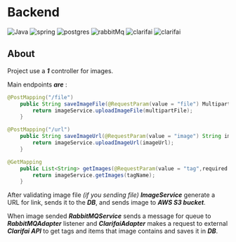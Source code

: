 # Backend
![Java](https://img.shields.io/badge/Java-17-orange) ![spring](https://img.shields.io/badge/SpringBoot-V_3.23-green)  ![postgres](https://img.shields.io/badge/PostgreSQL-V_16-blue) ![rabbitMq](https://img.shields.io/badge/RabbitMQ-V_3.11-orange) ![clarifai](https://img.shields.io/badge/CLARIFAI%20API-blue) ![clarifai](https://img.shields.io/badge/Maven-blue)

## About
Project use a ***1*** controller for images.

Main endpoints ***are*** : 
```java
@PostMapping("/file")
    public String saveImageFile(@RequestParam(value = "file") MultipartFile multipartFile){
        return imageService.uploadImageFile(multipartFile);
    }
```
```java
@PostMapping("/url")
    public String saveImageUrl(@RequestParam(value = "image") String imageUrl){
        return imageService.uploadImageUrl(imageUrl);
    }
```
```java
@GetMapping
    public List<String> getImages(@RequestParam(value = "tag",required = false) String tagName){
        return imageService.getImages(tagName);
    }
```
After validating image file *(if you sending file)* ***ImageService*** generate a URL for link, sends it to the ***DB***, and sends image to ***AWS S3 bucket***.

When image sended ***RabbitMQService*** sends a message for queue to ***RabbitMQAdapter*** listener and ***ClarifaiAdapter*** makes a request to external ***Clarifai API*** to get tags and items that image contains and saves it in ***DB***.  
